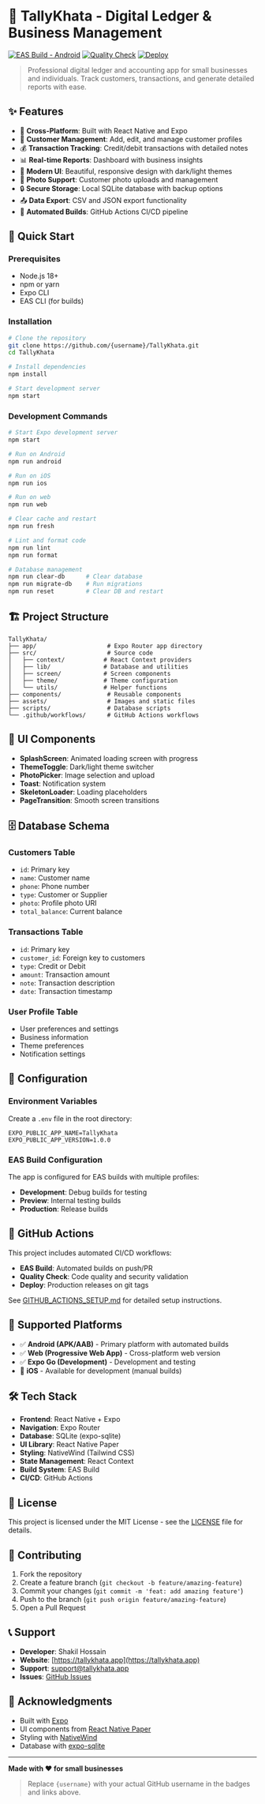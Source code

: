 # 🧮 TallyKhata - Digital Ledger & Business Management

[![EAS Build - Android](https://github.com/{username}/TallyKhata/workflows/EAS%20Build%20-%20Android%20Only/badge.svg)](https://github.com/{username}/TallyKhata/actions/workflows/eas-build.yml)
[![Quality Check](https://github.com/{username}/TallyKhata/workflows/Quality%20Check/badge.svg)](https://github.com/{username}/TallyKhata/actions/workflows/quality-check.yml)
[![Deploy](https://github.com/{username}/TallyKhata/workflows/Deploy%20to%20Production/badge.svg)](https://github.com/{username}/TallyKhata/actions/workflows/deploy.yml)

> Professional digital ledger and accounting app for small businesses and individuals. Track customers, transactions, and generate detailed reports with ease.

## ✨ Features

- 📱 **Cross-Platform**: Built with React Native and Expo
- 👥 **Customer Management**: Add, edit, and manage customer profiles
- 💰 **Transaction Tracking**: Credit/debit transactions with detailed notes
- 📊 **Real-time Reports**: Dashboard with business insights
- 🎨 **Modern UI**: Beautiful, responsive design with dark/light themes
- 📸 **Photo Support**: Customer photo uploads and management
- 🔒 **Secure Storage**: Local SQLite database with backup options
- 📤 **Data Export**: CSV and JSON export functionality
- 🚀 **Automated Builds**: GitHub Actions CI/CD pipeline

## 🚀 Quick Start

### Prerequisites
- Node.js 18+ 
- npm or yarn
- Expo CLI
- EAS CLI (for builds)

### Installation
```bash
# Clone the repository
git clone https://github.com/{username}/TallyKhata.git
cd TallyKhata

# Install dependencies
npm install

# Start development server
npm start
```

### Development Commands
```bash
# Start Expo development server
npm start

# Run on Android
npm run android

# Run on iOS
npm run ios

# Run on web
npm run web

# Clear cache and restart
npm run fresh

# Lint and format code
npm run lint
npm run format

# Database management
npm run clear-db      # Clear database
npm run migrate-db    # Run migrations
npm run reset         # Clear DB and restart
```

## 🏗️ Project Structure

```
TallyKhata/
├── app/                    # Expo Router app directory
├── src/                    # Source code
│   ├── context/           # React Context providers
│   ├── lib/               # Database and utilities
│   ├── screen/            # Screen components
│   ├── theme/             # Theme configuration
│   └── utils/             # Helper functions
├── components/             # Reusable components
├── assets/                 # Images and static files
├── scripts/                # Database scripts
└── .github/workflows/      # GitHub Actions workflows
```

## 🎨 UI Components

- **SplashScreen**: Animated loading screen with progress
- **ThemeToggle**: Dark/light theme switcher
- **PhotoPicker**: Image selection and upload
- **Toast**: Notification system
- **SkeletonLoader**: Loading placeholders
- **PageTransition**: Smooth screen transitions

## 🗄️ Database Schema

### Customers Table
- `id`: Primary key
- `name`: Customer name
- `phone`: Phone number
- `type`: Customer or Supplier
- `photo`: Profile photo URI
- `total_balance`: Current balance

### Transactions Table
- `id`: Primary key
- `customer_id`: Foreign key to customers
- `type`: Credit or Debit
- `amount`: Transaction amount
- `note`: Transaction description
- `date`: Transaction timestamp

### User Profile Table
- User preferences and settings
- Business information
- Theme preferences
- Notification settings

## 🔧 Configuration

### Environment Variables
Create a `.env` file in the root directory:
```env
EXPO_PUBLIC_APP_NAME=TallyKhata
EXPO_PUBLIC_APP_VERSION=1.0.0
```

### EAS Build Configuration
The app is configured for EAS builds with multiple profiles:
- **Development**: Debug builds for testing
- **Preview**: Internal testing builds
- **Production**: Release builds

## 🚀 GitHub Actions

This project includes automated CI/CD workflows:

- **EAS Build**: Automated builds on push/PR
- **Quality Check**: Code quality and security validation
- **Deploy**: Production releases on git tags

See [GITHUB_ACTIONS_SETUP.md](./GITHUB_ACTIONS_SETUP.md) for detailed setup instructions.

## 📱 Supported Platforms

- ✅ **Android (APK/AAB)** - Primary platform with automated builds
- ✅ **Web (Progressive Web App)** - Cross-platform web version
- ✅ **Expo Go (Development)** - Development and testing
- 📱 **iOS** - Available for development (manual builds)

## 🛠️ Tech Stack

- **Frontend**: React Native + Expo
- **Navigation**: Expo Router
- **Database**: SQLite (expo-sqlite)
- **UI Library**: React Native Paper
- **Styling**: NativeWind (Tailwind CSS)
- **State Management**: React Context
- **Build System**: EAS Build
- **CI/CD**: GitHub Actions

## 📄 License

This project is licensed under the MIT License - see the [LICENSE](LICENSE) file for details.

## 🤝 Contributing

1. Fork the repository
2. Create a feature branch (`git checkout -b feature/amazing-feature`)
3. Commit your changes (`git commit -m 'feat: add amazing feature'`)
4. Push to the branch (`git push origin feature/amazing-feature`)
5. Open a Pull Request

## 📞 Support

- **Developer**: Shakil Hossain
- **Website**: [https://tallykhata.app](https://tallykhata.app)
- **Support**: support@tallykhata.app
- **Issues**: [GitHub Issues](https://github.com/{username}/TallyKhata/issues)

## 🙏 Acknowledgments

- Built with [Expo](https://expo.dev)
- UI components from [React Native Paper](https://callstack.github.io/react-native-paper/)
- Styling with [NativeWind](https://www.nativewind.dev/)
- Database with [expo-sqlite](https://docs.expo.dev/versions/latest/sdk/sqlite/)

---

**Made with ❤️ for small businesses**

> Replace `{username}` with your actual GitHub username in the badges and links above.
